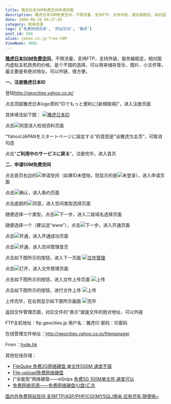 ```yaml
---
title: 雅虎日本50M免费空间申请攻略
description: 雅虎日本50M免费空间，不限流量，支持FTP，支持外链，服务器稳定，相对国内虚拟主机昂贵的价格，是个不错的选择，可以用来储存音乐、图片、小文件等，最主要是有绝对地址，可以外链，很方便。一、注册雅虎日本ID登陆http://geocities.yahoo.co.jp/点击顶部雅虎日本logo旁的“IDでもっと便利に[新規取得]”，进入注册页面...
date: 2008-08-28 09:27:02
category: 网络资源
tags: ['免费网络资源', '网站空间', '雅虎']
post_id: 584
alias: yahoo.co.jp-free-50M
ViewNums: 4081
---
```


[**雅虎日本50M免费空间**](/blog/yahoocojp-free-50m)，不限流量，支持FTP，支持外链，服务器稳定，相对国内虚拟主机昂贵的价格，是个不错的选择，可以用来储存音乐、图片、小文件等，最主要是有绝对地址，可以外链，很方便。

**一、注册雅虎日本ID**

登陆<http://geocities.yahoo.co.jp/>

点击顶部雅虎日本logo旁的“IDでもっと便利に[新規取得]”，进入注册页面

具体填法如下图：
[![雅虎日本ID](http://output.hyde.hk/img/yahoo-space/register.gif)](/blog/yahoocojp-free-50m)

点击![同意](http://output.hyde.hk/img/yahoo-space/agree1.gif)进入检视资料页面

“Yahoo!JAPANをスタートページに設定する”的意思是“设雅虎为主页”，可取消勾选

点击“**ご利用中のサービスに戻る**”，注册完毕，进入首页

**二、申请50M免费空间**

点击首页右边的![申请空间](http://output.hyde.hk/img/yahoo-space/apply1.gif)（如果ID未登陆，则显示的是![未登录](http://output.hyde.hk/img/yahoo-space/apply1-1.gif)），进入申请页面

点击![确认](http://output.hyde.hk/img/yahoo-space/apply2.gif)，进入条约页面

点击底部的![同意](http://output.hyde.hk/img/yahoo-space/apply3.gif)，进入空间类型选择页面

随便选择一个类型，点击![下一步](http://output.hyde.hk/img/yahoo-space/apply4.gif)，进入二级域名选择页面

随便选择一个（建议选“www”），点击![下一步](http://output.hyde.hk/img/yahoo-space/apply4.gif)，进入开通页面

点击![开通](http://output.hyde.hk/img/yahoo-space/apply5.gif)，进入开通成功页面

点击![开通](http://output.hyde.hk/img/yahoo-space/apply6.gif)，进入空间管理首页

点击如下图所示的按钮，进入下一页面
[![文件管理](http://output.hyde.hk/img/yahoo-space/file-manage.gif)](/blog/yahoocojp-free-50m)

点击![打开](http://output.hyde.hk/img/yahoo-space/open.gif)，进入文件管理页面

点击如下图所示的按钮，进入文件上传页面
![上传](http://output.hyde.hk/img/yahoo-space/upload.gif)

点击如下图所示的按钮，进行文件上传
![上传](http://output.hyde.hk/img/yahoo-space/upload-bn.gif)

上传完毕，在右侧显示如下图所示画面
![完毕](http://output.hyde.hk/img/yahoo-space/complete.gif)

返回文件管理页面，对应文件的“表示”就是文件的绝对地址，可以外链

FTP主机地址：ftp.geocities.jp
用户名：雅虎ID
密码：ID密码

在线管理文件地址：<http://geocities.yahoo.co.jp/filemanager>

From：[hyde.hk](http://hyde.hk/)

其他在线存储：

* [FileQube 免费2G网络硬盘 单文件500M 速度不错](/blog/fileqube-mianfei-2g-wangluoyingpan)
* [File-upload免费网络硬盘](/blog/202a)
* [“全能型”网络硬盘——eSnips [免费5G 100M单文件 速度可以](/blog/93a)
* [免费网络资源——免费网络硬盘(U盘)汇总](/blog/132a)

[国内外免费网站空间 支持FTP/ASP/PHP/CGI/MYSQL/绑米 应有尽有,随便挑~](/blog/107a)

